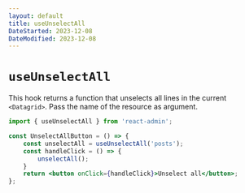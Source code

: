 ```yaml
---
layout: default
title: useUnselectAll
DateStarted: 2023-12-08
DateModified: 2023-12-08
---
```


# `useUnselectAll`

This hook returns a function that unselects all lines in the current `<Datagrid>`. Pass the name of the resource as argument.

```jsx
import { useUnselectAll } from 'react-admin';

const UnselectAllButton = () => {
    const unselectAll = useUnselectAll('posts');
    const handleClick = () => {
        unselectAll();
    }
    return <button onClick={handleClick}>Unselect all</button>;
};
```

